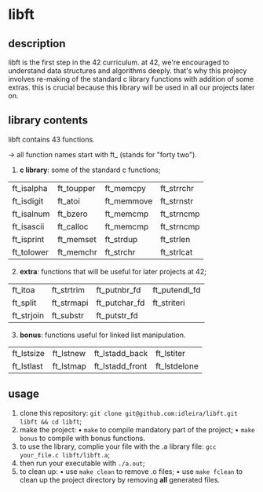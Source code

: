 # libft
## description
libft is the first step in the 42 curriculum.
at 42, we're encouraged to understand data structures and algorithms deeply.
that's why this projecy involves re-making of the standard c library functions with addition of some extras.
this is crucial because this library will be used in all our projects later on.

## library contents
libft contains 43 functions.

→ all function names start with ft_ (stands for "forty two").

1. **c library**: some of the standard c functions;

|                 |                 |                 |                 |
|-----------------|-----------------|-----------------|-----------------|
|   ft_isalpha    |    ft_toupper   |    ft_memcpy    |   ft_strrchr    |
|   ft_isdigit    |    ft_atoi      |    ft_memmove   |   ft_strnstr    |
|   ft_isalnum    |    ft_bzero     |    ft_memcmp    |   ft_strncmp    |
|   ft_isascii    |    ft_calloc    |    ft_memcmp    |   ft_strncmp    |
|   ft_isprint    |    ft_memset    |    ft_strdup    |   ft_strlen     |
|   ft_tolower    |    ft_memchr    |    ft_strchr    |   ft_strlcat    |

2. **extra**: functions that will be useful for later projects at 42;

|                 |                 |                 |                 |
|-----------------|-----------------|-----------------|-----------------|
|     ft_itoa     |    ft_strtrim   |  ft_putnbr_fd   |  ft_putendl_fd  |
|     ft_split    |    ft_strmapi   |  ft_putchar_fd  |  ft_striteri    |
|    ft_strjoin   |    ft_substr    |  ft_putstr_fd   |                 |

3. **bonus**: functions useful for linked list manipulation.

|                 |                 |                 |                 |
|-----------------|-----------------|-----------------|-----------------|
|   ft_lstsize    |    ft_lstnew    |  ft_lstadd_back |    ft_lstiter   |
|   ft_lstlast    |    ft_lstmap    | ft_lstadd_front |   ft_lstdelone  |


## usage
1. clone this repository: `git clone git@github.com:idleira/libft.git libft && cd libft`;
2. make the project:
   • `make` to compile mandatory part of the project;
   • `make bonus` to compile with bonus functions.
3. to use the library, complie your file with the .a library file: `gcc your_file.c libft/libft.a`;
4. then run your executable with `./a.out`;
5. to clean up:
   • use `make clean` to remove .o files;
   • use `make fclean` to clean up the project directory by removing **all** generated files.
